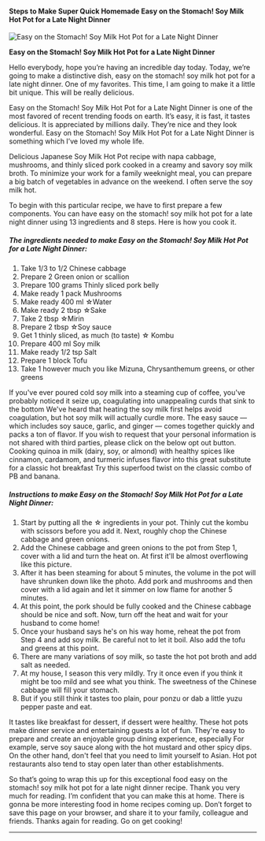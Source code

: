             

#### Steps to Make Super Quick Homemade Easy on the Stomach! Soy Milk Hot Pot for a Late Night Dinner

![Easy on the Stomach! Soy Milk Hot Pot for a Late Night Dinner](https://img-global.cpcdn.com/recipes/4723134872682496/751x532cq70/easy-on-the-stomach-soy-milk-hot-pot-for-a-late-night-dinner-recipe-main-photo.jpg)

**Easy on the Stomach! Soy Milk Hot Pot for a Late Night Dinner**

Hello everybody, hope you’re having an incredible day today. Today, we’re going to make a distinctive dish, easy on the stomach! soy milk hot pot for a late night dinner. One of my favorites. This time, I am going to make it a little bit unique. This will be really delicious.

Easy on the Stomach! Soy Milk Hot Pot for a Late Night Dinner is one of the most favored of recent trending foods on earth. It’s easy, it is fast, it tastes delicious. It is appreciated by millions daily. They’re nice and they look wonderful. Easy on the Stomach! Soy Milk Hot Pot for a Late Night Dinner is something which I’ve loved my whole life.

Delicious Japanese Soy Milk Hot Pot recipe with napa cabbage, mushrooms, and thinly sliced pork cooked in a creamy and savory soy milk broth. To minimize your work for a family weeknight meal, you can prepare a big batch of vegetables in advance on the weekend. I often serve the soy milk hot.

To begin with this particular recipe, we have to first prepare a few components. You can have easy on the stomach! soy milk hot pot for a late night dinner using 13 ingredients and 8 steps. Here is how you cook it.

##### The ingredients needed to make Easy on the Stomach! Soy Milk Hot Pot for a Late Night Dinner:

1.  Take 1/3 to 1/2 Chinese cabbage
2.  Prepare 2 Green onion or scallion
3.  Prepare 100 grams Thinly sliced pork belly
4.  Make ready 1 pack Mushrooms
5.  Make ready 400 ml ☆Water
6.  Make ready 2 tbsp ☆Sake
7.  Take 2 tbsp ☆Mirin
8.  Prepare 2 tbsp ☆Soy sauce
9.  Get 1 thinly sliced, as much (to taste) ☆ Kombu
10.  Prepare 400 ml Soy milk
11.  Make ready 1/2 tsp Salt
12.  Prepare 1 block Tofu
13.  Take 1 however much you like Mizuna, Chrysanthemum greens, or other greens

If you've ever poured cold soy milk into a steaming cup of coffee, you've probably noticed it seize up, coagulating into unappealing curds that sink to the bottom We've heard that heating the soy milk first helps avoid coagulation, but hot soy milk will actually curdle more. The easy sauce — which includes soy sauce, garlic, and ginger — comes together quickly and packs a ton of flavor. If you wish to request that your personal information is not shared with third parties, please click on the below opt out button. Cooking quinoa in milk (dairy, soy, or almond) with healthy spices like cinnamon, cardamom, and turmeric infuses flavor into this great substitute for a classic hot breakfast Try this superfood twist on the classic combo of PB and banana.

##### Instructions to make Easy on the Stomach! Soy Milk Hot Pot for a Late Night Dinner:

1.  Start by putting all the ☆ ingredients in your pot. Thinly cut the kombu with scissors before you add it. Next, roughly chop the Chinese cabbage and green onions.
2.  Add the Chinese cabbage and green onions to the pot from Step 1, cover with a lid and turn the heat on. At first it'll be almost overflowing like this picture.
3.  After it has been steaming for about 5 minutes, the volume in the pot will have shrunken down like the photo. Add pork and mushrooms and then cover with a lid again and let it simmer on low flame for another 5 minutes.
4.  At this point, the pork should be fully cooked and the Chinese cabbage should be nice and soft. Now, turn off the heat and wait for your husband to come home!
5.  Once your husband says he's on his way home, reheat the pot from Step 4 and add soy milk. Be careful not to let it boil. Also add the tofu and greens at this point.
6.  There are many variations of soy milk, so taste the hot pot broth and add salt as needed.
7.  At my house, I season this very mildly. Try it once even if you think it might be too mild and see what you think. The sweetness of the Chinese cabbage will fill your stomach.
8.  But if you still think it tastes too plain, pour ponzu or dab a little yuzu pepper paste and eat.

It tastes like breakfast for dessert, if dessert were healthy. These hot pots make dinner service and entertaining guests a lot of fun. They're easy to prepare and create an enjoyable group dining experience, especially For example, serve soy sauce along with the hot mustard and other spicy dips. On the other hand, don't feel that you need to limit yourself to Asian. Hot pot restaurants also tend to stay open later than other establishments.

So that’s going to wrap this up for this exceptional food easy on the stomach! soy milk hot pot for a late night dinner recipe. Thank you very much for reading. I’m confident that you can make this at home. There is gonna be more interesting food in home recipes coming up. Don’t forget to save this page on your browser, and share it to your family, colleague and friends. Thanks again for reading. Go on get cooking!

* * *